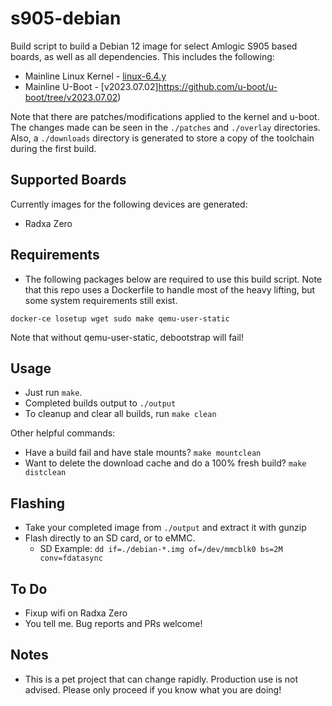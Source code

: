 # s905-debian

Build script to build a Debian 12 image for select Amlogic S905 based boards, as well as all dependencies. This includes the following:

- Mainline Linux Kernel - [linux-6.4.y](https://git.kernel.org/pub/scm/linux/kernel/git/stable/linux.git/log/?h=linux-6.4.y)
- Mainline U-Boot - [v2023.07.02]https://github.com/u-boot/u-boot/tree/v2023.07.02)

Note that there are patches/modifications applied to the kernel and u-boot. The changes made can be seen in the `./patches` and `./overlay` directories. Also, a `./downloads` directory is generated to store a copy of the toolchain during the first build.

## Supported Boards
Currently images for the following devices are generated:
* Radxa Zero

## Requirements

- The following packages below are required to use this build script. Note that this repo uses a Dockerfile to handle most of the heavy lifting, but some system requirements still exist.

`docker-ce losetup wget sudo make qemu-user-static`

Note that without qemu-user-static, debootstrap will fail!

## Usage
- Just run `make`.
- Completed builds output to `./output`
- To cleanup and clear all builds, run `make clean`

Other helpful commands:

- Have a build fail and have stale mounts? `make mountclean`
- Want to delete the download cache and do a 100% fresh build? `make distclean`

## Flashing
- Take your completed image from `./output` and extract it with gunzip
- Flash directly to an SD card, or to eMMC.
  - SD Example: `dd if=./debian-*.img of=/dev/mmcblk0 bs=2M conv=fdatasync`

## To Do
* Fixup wifi on Radxa Zero
* You tell me. Bug reports and PRs welcome!

## Notes
- This is a pet project that can change rapidly. Production use is not advised. Please only proceed if you know what you are doing!
